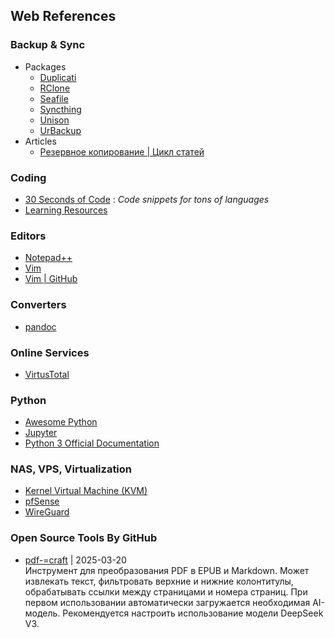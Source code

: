 ## Web References

### Backup & Sync
* Packages
  * [Duplicati](https://github.com/duplicati/duplicati/)
  * [RClone](https://rclone.org/)
  * [Seafile](https://www.seafile.com/en/home/)
  * [Syncthing](https://syncthing.net/)
  * [Unison](https://www.cis.upenn.edu/~bcpierce/unison/)
  * [UrBackup](https://www.urbackup.org/)
* Articles 
  * [Резервное копирование | Цикл статей](https://habr.com/ru/company/southbridge/blog/449282/)


### Coding
* [30 Seconds of Code](https://www.30secondsofcode.org/) : *Code snippets for tons of languages*
* [Learning Resources](https://github.com/jturgasen/my-links/#learning-resources)

### Editors
* [Notepad++](https://notepad-plus-plus.org/)
* [Vim](https://www.vim.org/download.php)
* [Vim | GitHub](https://github.com/vim/vim)

### Converters
* [pandoc](https://pandoc.org/installing.html)

### Online Services
* [VirtusTotal](https://www.virustotal.com/gui/)

### Python
* [Awesome Python ](https://github.com/vinta/awesome-python)
* [Jupyter](https://jupyter.org/)
* [Python 3 Official Documentation](https://docs.python.org/3/tutorial/index.html)

### NAS, VPS, Virtualization
* [Kernel Virtual Machine (KVM)](http://www.linux-kvm.org/page/Main_Page)
* [pfSense](https://www.pfsense.org/)
* [WireGuard](https://www.wireguard.com/install/)

### Open Source Tools By GitHub
* [pdf-=craft](https://github.com/oomol-lab/pdf-craft) | 2025-03-20\
 Инструмент для преобразования PDF в EPUB и Markdown. Может извлекать текст, фильтровать верхние и нижние колонтитулы, обрабатывать ссылки между страницами и номера страниц. При первом использовании автоматически загружается необходимая AI-модель. Рекомендуется настроить использование модели DeepSeek V3.

